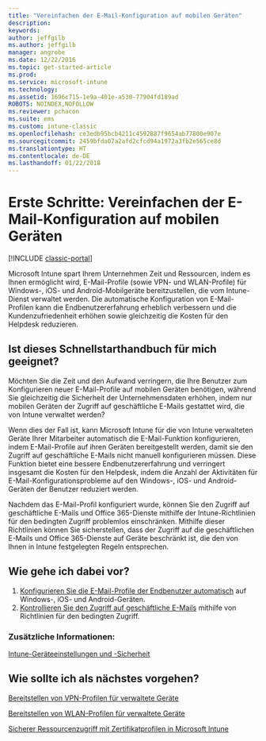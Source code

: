 ```yaml
---
title: "Vereinfachen der E-Mail-Konfiguration auf mobilen Geräten"
description: 
keywords: 
author: jeffgilb
ms.author: jeffgilb
manager: angrobe
ms.date: 12/22/2016
ms.topic: get-started-article
ms.prod: 
ms.service: microsoft-intune
ms.technology: 
ms.assetid: 1696c715-1e9a-401e-a530-77904fd189ad
ROBOTS: NOINDEX,NOFOLLOW
ms.reviewer: pchacon
ms.suite: ems
ms.custom: intune-classic
ms.openlocfilehash: ce3edb95bcb4211c4592887f9654ab77800e907e
ms.sourcegitcommit: 2459bfda07a2afd2cfcd94a1972a3fb2e565ce8d
ms.translationtype: HT
ms.contentlocale: de-DE
ms.lasthandoff: 01/22/2018
---
```

# <a name="quick-start-guide-simplify-email-configuration-on-mobile-devices"></a>Erste Schritte: Vereinfachen der E-Mail-Konfiguration auf mobilen Geräten

[!INCLUDE [classic-portal](../includes/classic-portal.md)]

Microsoft Intune spart Ihrem Unternehmen Zeit und Ressourcen, indem es Ihnen ermöglicht wird, E-Mail-Profile (sowie VPN- und WLAN-Profile) für Windows-, iOS- und Android-Mobilgeräte bereitzustellen, die vom Intune-Dienst verwaltet werden. Die automatische Konfiguration von E-Mail-Profilen kann die Endbenutzererfahrung erheblich verbessern und die Kundenzufriedenheit erhöhen sowie gleichzeitig die Kosten für den Helpdesk reduzieren.

## <a name="is-this-quick-start-guide-right-for-me"></a>Ist dieses Schnellstarthandbuch für mich geeignet?
Möchten Sie die Zeit und den Aufwand verringern, die Ihre Benutzer zum Konfigurieren neuer E-Mail-Profile auf mobilen Geräten benötigen, während Sie gleichzeitig die Sicherheit der Unternehmensdaten erhöhen, indem nur mobilen Geräten der Zugriff auf geschäftliche E-Mails gestattet wird, die von Intune verwaltet werden?

Wenn dies der Fall ist, kann Microsoft Intune für die von Intune verwalteten Geräte Ihrer Mitarbeiter automatisch die E-Mail-Funktion konfigurieren, indem E-Mail-Profile auf ihren Geräten bereitgestellt werden, damit sie den Zugriff auf geschäftliche E-Mails nicht manuell konfigurieren müssen. Diese Funktion bietet eine bessere Endbenutzererfahrung und verringert insgesamt die Kosten für den Helpdesk, indem die Anzahl der Aktivitäten für E-Mail-Konfigurationsprobleme auf den Windows-, iOS- und Android-Geräten der Benutzer reduziert werden.

Nachdem das E-Mail-Profil konfiguriert wurde, können Sie den Zugriff auf geschäftliche E-Mails und Office 365-Dienste mithilfe der Intune-Richtlinien für den bedingten Zugriff problemlos einschränken. Mithilfe dieser Richtlinien können Sie sicherstellen, dass der Zugriff auf die geschäftlichen E-Mails und Office 365-Dienste auf Geräte beschränkt ist, die den von Ihnen in Intune festgelegten Regeln entsprechen.

## <a name="how-do-i-do-it"></a>Wie gehe ich dabei vor?
1.  [Konfigurieren Sie die E-Mail-Profile der Endbenutzer automatisch](/intune-classic/deploy-use/configure-access-to-corporate-email-using-email-profiles-with-microsoft-intune) auf Windows-, iOS- und Android-Geräten.
2.  [Kontrollieren Sie den Zugriff auf geschäftliche E-Mails](/intune-classic/deploy-use/restrict-access-to-email-and-o365-services-with-microsoft-intune) mithilfe von Richtlinien für den bedingten Zugriff.


### <a name="additional-information"></a>Zusätzliche Informationen:
[Intune-Geräteeinstellungen und -Sicherheit](/intune-classic/deploy-use/manage-settings-and-features-on-your-devices-with-microsoft-intune-policies)

## <a name="what-should-i-do-next"></a>Wie sollte ich als nächstes vorgehen?
[Bereitstellen von VPN-Profilen für verwaltete Geräte](/intune-classic/deploy-use/vpn-connections-in-microsoft-intune)

[Bereitstellen von WLAN-Profilen für verwaltete Geräte](/intune-classic/deploy-use/wi-fi-connections-in-microsoft-intune)

[Sicherer Ressourcenzugriff mit Zertifikatprofilen in Microsoft Intune](/intune-classic/deploy-use/secure-resource-access-with-certificate-profiles)
